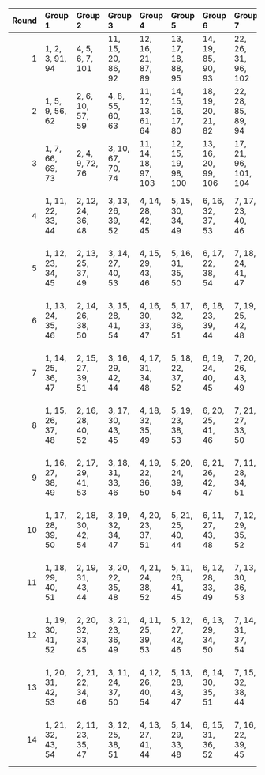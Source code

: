 |   Round | Group 1           | Group 2           | Group 3            | Group 4             | Group 5             | Group 6             | Group 7              | Group 8             | Group 9              | Group 10            | Group 11            | Group 12             | Group 13            | Group 14            | Group 15             | Group 16             | Group 17             | Group 18            | Group 19       | Group 20        | Group 21        | Group 22        |
|--------:|:------------------|:------------------|:-------------------|:--------------------|:--------------------|:--------------------|:---------------------|:--------------------|:---------------------|:--------------------|:--------------------|:---------------------|:--------------------|:--------------------|:---------------------|:---------------------|:---------------------|:--------------------|:---------------|:----------------|:----------------|:----------------|
|       1 | 1, 2, 3, 91, 94   | 4, 5, 6, 7, 101   | 11, 15, 20, 86, 92 | 12, 16, 21, 87, 89  | 13, 17, 18, 88, 95  | 14, 19, 85, 90, 93  | 22, 26, 31, 96, 102  | 23, 27, 32, 98, 106 | 24, 28, 29, 100, 103 | 25, 30, 97, 99, 105 | 33, 38, 41, 69, 74  | 34, 40, 66, 70, 75   | 35, 37, 67, 71, 76  | 36, 43, 68, 72, 73  | 39, 42, 55, 56, 57   | 46, 54, 77, 80, 84   | 49, 58, 59, 60, 61   | 52, 62, 63, 64, 65  | 8, 9, 10, 104  | 44, 50, 79, 83  | 45, 47, 53, 82  | 48, 51, 78, 81  |
|       2 | 1, 5, 9, 56, 62   | 2, 6, 10, 57, 59  | 4, 8, 55, 60, 63   | 11, 12, 13, 61, 64  | 14, 15, 16, 17, 80  | 18, 19, 20, 21, 82  | 22, 28, 85, 89, 94   | 23, 25, 31, 88, 93  | 24, 32, 86, 90, 95   | 26, 29, 87, 91, 92  | 27, 69, 70, 71, 72  | 30, 73, 74, 75, 76   | 34, 38, 43, 78, 84  | 44, 49, 52, 99, 104 | 45, 51, 96, 100, 105 | 46, 48, 97, 101, 106 | 47, 54, 98, 102, 103 | 50, 53, 66, 67, 68  | 3, 7, 58, 65   | 33, 37, 42, 81  | 35, 39, 40, 79  | 36, 41, 77, 83  |
|       3 | 1, 7, 66, 69, 73  | 2, 4, 9, 72, 76   | 3, 10, 67, 70, 74  | 11, 14, 18, 97, 103 | 12, 15, 19, 98, 100 | 13, 16, 20, 99, 106 | 17, 21, 96, 101, 104 | 22, 27, 30, 58, 63  | 23, 29, 55, 59, 64   | 24, 26, 56, 60, 65  | 25, 32, 57, 61, 62  | 33, 34, 35, 102, 105 | 36, 37, 38, 39, 90  | 40, 41, 42, 43, 93  | 44, 48, 53, 85, 91   | 45, 49, 54, 87, 95   | 46, 50, 51, 89, 92   | 47, 52, 86, 88, 94  | 5, 68, 71, 75  | 6, 79, 80, 81   | 8, 82, 83, 84   | 28, 31, 77, 78  |
|       4 | 1, 11, 22, 33, 44 | 2, 12, 24, 36, 48 | 3, 13, 26, 39, 52  | 4, 14, 28, 42, 45   | 5, 15, 30, 34, 49   | 6, 16, 32, 37, 53   | 7, 17, 23, 40, 46    | 8, 19, 27, 35, 54   | 9, 20, 29, 38, 47    | 10, 21, 31, 41, 51  | 56, 67, 78, 88, 100 | 57, 68, 79, 91, 104  | 58, 69, 81, 94, 97  | 59, 70, 82, 86, 101 | 60, 71, 84, 89, 105  | 61, 72, 77, 92, 98   | 63, 74, 80, 87, 106  | 65, 76, 83, 93, 103 | 18, 25, 43, 50 | 55, 66, 85, 96  | 62, 73, 95, 102 | 64, 75, 90, 99  |
|       5 | 1, 12, 23, 34, 45 | 2, 13, 25, 37, 49 | 3, 14, 27, 40, 53  | 4, 15, 29, 43, 46   | 5, 16, 31, 35, 50   | 6, 17, 22, 38, 54   | 7, 18, 24, 41, 47    | 8, 20, 28, 36, 44   | 9, 21, 30, 39, 48    | 10, 11, 32, 42, 52  | 55, 67, 77, 86, 97  | 57, 69, 80, 92, 105  | 59, 71, 83, 87, 102 | 61, 73, 78, 93, 99  | 62, 74, 79, 85, 103  | 63, 75, 81, 88, 96   | 64, 76, 82, 91, 100  | 65, 66, 84, 94, 104 | 19, 26, 33, 51 | 56, 68, 89, 101 | 58, 70, 95, 98  | 60, 72, 90, 106 |
|       6 | 1, 13, 24, 35, 46 | 2, 14, 26, 38, 50 | 3, 15, 28, 41, 54  | 4, 16, 30, 33, 47   | 5, 17, 32, 36, 51   | 6, 18, 23, 39, 44   | 7, 19, 25, 42, 48    | 8, 21, 29, 37, 45   | 9, 11, 31, 40, 49    | 10, 12, 22, 43, 53  | 55, 68, 78, 87, 98  | 56, 69, 79, 90, 102  | 57, 70, 81, 93, 106 | 58, 71, 82, 85, 99  | 59, 72, 84, 88, 103  | 60, 73, 77, 91, 96   | 62, 75, 80, 86, 104  | 64, 66, 83, 92, 101 | 20, 27, 34, 52 | 61, 74, 94, 100 | 63, 76, 89, 97  | 65, 67, 95, 105 |
|       7 | 1, 14, 25, 36, 47 | 2, 15, 27, 39, 51 | 3, 16, 29, 42, 44  | 4, 17, 31, 34, 48   | 5, 18, 22, 37, 52   | 6, 19, 24, 40, 45   | 7, 20, 26, 43, 49    | 8, 11, 30, 38, 46   | 9, 12, 32, 41, 50    | 10, 13, 23, 33, 54  | 56, 70, 80, 91, 103 | 58, 72, 83, 86, 100  | 60, 74, 78, 92, 97  | 61, 75, 79, 95, 101 | 62, 76, 81, 87, 105  | 63, 66, 82, 90, 98   | 64, 67, 84, 93, 102  | 65, 68, 77, 85, 106 | 21, 28, 35, 53 | 55, 69, 88, 99  | 57, 71, 94, 96  | 59, 73, 89, 104 |
|       8 | 1, 15, 26, 37, 48 | 2, 16, 28, 40, 52 | 3, 17, 30, 43, 45  | 4, 18, 32, 35, 49   | 5, 19, 23, 38, 53   | 6, 20, 25, 41, 46   | 7, 21, 27, 33, 50    | 8, 12, 31, 39, 47   | 9, 13, 22, 42, 51    | 10, 14, 24, 34, 44  | 55, 70, 79, 89, 100 | 56, 71, 81, 92, 104  | 57, 72, 82, 95, 97  | 58, 73, 84, 87, 101 | 59, 74, 77, 90, 105  | 61, 76, 80, 85, 102  | 63, 67, 83, 91, 99   | 65, 69, 78, 86, 96  | 11, 29, 36, 54 | 60, 75, 93, 98  | 62, 66, 88, 106 | 64, 68, 94, 103 |
|       9 | 1, 16, 27, 38, 49 | 2, 17, 29, 41, 53 | 3, 18, 31, 33, 46  | 4, 19, 22, 36, 50   | 5, 20, 24, 39, 54   | 6, 21, 26, 42, 47   | 7, 11, 28, 34, 51    | 8, 13, 32, 40, 48   | 9, 14, 23, 43, 52    | 10, 15, 25, 35, 45  | 55, 71, 80, 90, 101 | 57, 73, 83, 85, 98   | 59, 75, 78, 91, 106 | 60, 76, 79, 94, 99  | 61, 66, 81, 86, 103  | 62, 67, 82, 89, 96   | 63, 68, 84, 92, 100  | 64, 69, 77, 95, 104 | 12, 30, 37, 44 | 56, 72, 93, 105 | 58, 74, 88, 102 | 65, 70, 87, 97  |
|      10 | 1, 17, 28, 39, 50 | 2, 18, 30, 42, 54 | 3, 19, 32, 34, 47  | 4, 20, 23, 37, 51   | 5, 21, 25, 40, 44   | 6, 11, 27, 43, 48   | 7, 12, 29, 35, 52    | 8, 14, 22, 41, 49   | 9, 15, 24, 33, 53    | 10, 16, 26, 36, 46  | 55, 72, 81, 91, 102 | 56, 73, 82, 94, 106  | 57, 74, 84, 86, 99  | 58, 75, 77, 89, 103 | 60, 66, 80, 95, 100  | 62, 68, 83, 90, 97   | 64, 70, 78, 85, 105  | 65, 71, 79, 88, 98  | 13, 31, 38, 45 | 59, 76, 92, 96  | 61, 67, 87, 104 | 63, 69, 93, 101 |
|      11 | 1, 18, 29, 40, 51 | 2, 19, 31, 43, 44 | 3, 20, 22, 35, 48  | 4, 21, 24, 38, 52   | 5, 11, 26, 41, 45   | 6, 12, 28, 33, 49   | 7, 13, 30, 36, 53    | 8, 15, 23, 42, 50   | 9, 16, 25, 34, 54    | 10, 17, 27, 37, 47  | 56, 74, 83, 95, 96  | 58, 76, 78, 90, 104  | 59, 66, 79, 93, 97  | 60, 67, 81, 85, 101 | 61, 68, 82, 88, 105  | 62, 69, 84, 91, 98   | 63, 70, 77, 94, 102  | 65, 72, 80, 89, 99  | 14, 32, 39, 46 | 55, 73, 92, 103 | 57, 75, 87, 100 | 64, 71, 86, 106 |
|      12 | 1, 19, 30, 41, 52 | 2, 20, 32, 33, 45 | 3, 21, 23, 36, 49  | 4, 11, 25, 39, 53   | 5, 12, 27, 42, 46   | 6, 13, 29, 34, 50   | 7, 14, 31, 37, 54    | 8, 16, 24, 43, 51   | 9, 17, 26, 35, 44    | 10, 18, 28, 38, 48  | 55, 74, 82, 93, 104 | 56, 75, 84, 85, 97   | 57, 76, 77, 88, 101 | 59, 67, 80, 94, 98  | 61, 69, 83, 89, 106  | 63, 71, 78, 95, 103  | 64, 72, 79, 87, 96   | 65, 73, 81, 90, 100 | 15, 22, 40, 47 | 58, 66, 91, 105 | 60, 68, 86, 102 | 62, 70, 92, 99  |
|      13 | 1, 20, 31, 42, 53 | 2, 21, 22, 34, 46 | 3, 11, 24, 37, 50  | 4, 12, 26, 40, 54   | 5, 13, 28, 43, 47   | 6, 14, 30, 35, 51   | 7, 15, 32, 38, 44    | 8, 17, 25, 33, 52   | 9, 18, 27, 36, 45    | 10, 19, 29, 39, 49  | 55, 75, 83, 94, 105 | 57, 66, 78, 89, 102  | 58, 67, 79, 92, 106 | 59, 68, 81, 95, 99  | 60, 69, 82, 87, 103  | 61, 70, 84, 90, 96   | 62, 71, 77, 93, 100  | 64, 73, 80, 88, 97  | 16, 23, 41, 48 | 56, 76, 86, 98  | 63, 72, 85, 104 | 65, 74, 91, 101 |
|      14 | 1, 21, 32, 43, 54 | 2, 11, 23, 35, 47 | 3, 12, 25, 38, 51  | 4, 13, 27, 41, 44   | 5, 14, 29, 33, 48   | 6, 15, 31, 36, 52   | 7, 16, 22, 39, 45    | 8, 18, 26, 34, 53   | 9, 19, 28, 37, 46    | 10, 20, 30, 40, 50  | 55, 76, 84, 95, 106 | 56, 66, 77, 87, 99   | 58, 68, 80, 93, 96  | 60, 70, 83, 88, 104 | 62, 72, 78, 94, 101  | 63, 73, 79, 86, 105  | 64, 74, 81, 89, 98   | 65, 75, 82, 92, 102 | 17, 24, 42, 49 | 57, 67, 90, 103 | 59, 69, 85, 100 | 61, 71, 91, 97  |